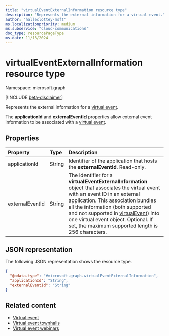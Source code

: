 ```yaml
---
title: "virtualEventExternalInformation resource type"
description: "Represents the external information for a virtual event."
author: "halleclottey-msft"
ms.localizationpriority: medium
ms.subservice: "cloud-communications"
doc_type: resourcePageType
ms.date: 11/13/2024
---
```


# virtualEventExternalInformation resource type

Namespace: microsoft.graph

[!INCLUDE [beta-disclaimer](../../includes/beta-disclaimer.md)]

Represents the external information for a [virtual event](../resources/virtualevent.md).

The **applicationId** and **externalEventId** properties allow external event information to be associated with a [virtual event](../resources/virtualevent.md).

## Properties

|Property|Type|Description|
|:---|:---|:---|
|applicationId|String| Identifier of the application that hosts the **externalEventId**. Read-only. |
|externalEventId|String| The identifier for a **virtualEventExternalInformation** object that associates the virtual event with an event ID in an external application. This association bundles all the information (both supported and not supported in [virtualEvent](../resources/virtualevent.md)) into one virtual event object. Optional. If set, the maximum supported length is 256 characters.|

## JSON representation

The following JSON representation shows the resource type.

<!-- {
  "blockType": "resource",
  "@odata.type": "microsoft.graph.virtualEventExternalInformation"
}
-->
``` json
{
  "@odata.type": "#microsoft.graph.virtualEventExternalInformation",
  "applicationId": "String",
  "externalEventId": "String"
}
```

## Related content

- [Virtual event](../resources/virtualevent.md)
- [Virtual event townhalls](../resources/virtualeventtownhall.md)
- [Virtual event webinars](../resources/virtualeventwebinar.md)
